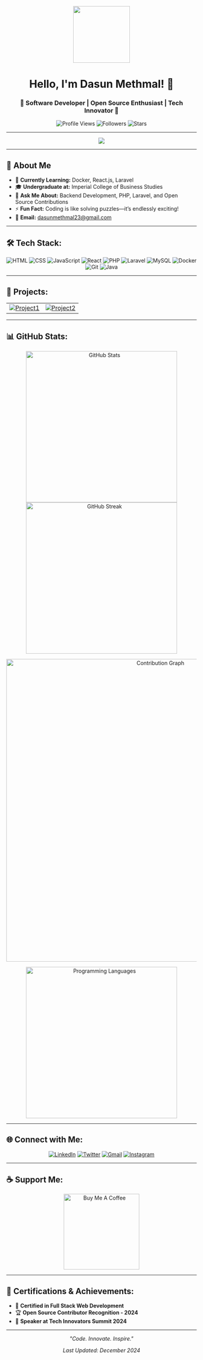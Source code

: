 <p align="center">
  <img src="https://github.com/7oSkaaa/7oSkaaa/blob/main/Images/about_me.gif?raw=true" width="150px">
</p>

<h1 align="center">Hello, I'm Dasun Methmal! 👋</h1>
<h3 align="center">🚀 Software Developer | Open Source Enthusiast | Tech Innovator 🚀</h3>

<p align="center">
  <img src="https://komarev.com/ghpvc/?username=Dass23M&label=Profile%20Views&color=blueviolet&style=flat-square" alt="Profile Views" />
  <img src="https://img.shields.io/github/followers/Dass23M?label=Followers&color=ff69b4&style=flat-square" alt="Followers" />
  <img src="https://img.shields.io/github/stars/Dass23M?label=Stars&color=orange&style=flat-square" alt="Stars" />
</p>

---

<div align="center">
  <img src="https://readme-typing-svg.herokuapp.com?font=Fira+Code&size=24&pause=1000&color=0EF6FF&center=true&vCenter=true&width=600&lines=Empowering+Tech+Solutions;Building+Innovative+Applications;Passionate+About+Coding+and+Learning">
</div>

---

## 🌟 About Me
- 🌱 **Currently Learning:** Docker, React.js, Laravel  
- 🎓 **Undergraduate at:** Imperial College of Business Studies  
- 💬 **Ask Me About:** Backend Development, PHP, Laravel, and Open Source Contributions  
- ⚡ **Fun Fact:** Coding is like solving puzzles—it’s endlessly exciting!  
- 📧 **Email:** dasunmethmal23@gmail.com  

---

## 🛠️ Tech Stack:
<p align="center">
  <img src="https://img.shields.io/badge/HTML5-%23E34F26.svg?style=flat&logo=html5&logoColor=white" alt="HTML" />
  <img src="https://img.shields.io/badge/CSS3-%231572B6.svg?style=flat&logo=css3&logoColor=white" alt="CSS" />
  <img src="https://img.shields.io/badge/JavaScript-%23F7DF1E.svg?style=flat&logo=javascript&logoColor=black" alt="JavaScript" />
  <img src="https://img.shields.io/badge/React-%2361DAFB.svg?style=flat&logo=react&logoColor=black" alt="React" />
  <img src="https://img.shields.io/badge/PHP-%23777BB4.svg?style=flat&logo=php&logoColor=white" alt="PHP" />
  <img src="https://img.shields.io/badge/Laravel-%23FF2D20.svg?style=flat&logo=laravel&logoColor=white" alt="Laravel" />
  <img src="https://img.shields.io/badge/MySQL-%2300f.svg?style=flat&logo=mysql&logoColor=white" alt="MySQL" />
  <img src="https://img.shields.io/badge/Docker-%230db7ed.svg?style=flat&logo=docker&logoColor=white" alt="Docker" />
  <img src="https://img.shields.io/badge/Git-%23F05032.svg?style=flat&logo=git&logoColor=white" alt="Git" />
  <img src="https://img.shields.io/badge/Java-%23ED8B00.svg?style=flat&logo=openjdk&logoColor=white" alt="Java" />
</p>

---

## 🚀 Projects:
<table align="center">
<tr>
  <td align="center">
    <a href="https://github.com/Dass23M/Project1">
      <img src="https://github-readme-stats.vercel.app/api/pin/?username=Dass23M&repo=Project1&theme=radical" alt="Project1">
    </a>
  </td>
  <td align="center">
    <a href="https://github.com/Dass23M/Project2">
      <img src="https://github-readme-stats.vercel.app/api/pin/?username=Dass23M&repo=Project2&theme=radical" alt="Project2">
    </a>
  </td>
</tr>
</table>

---

## 📊 GitHub Stats:
<p align="center">
  <!-- GitHub Stats -->
  <img src="https://github-profile-summary-cards.vercel.app/api/cards/stats?username=Dass23M&theme=radical" alt="GitHub Stats" width="400" />
  
  <!-- GitHub Commit Streak -->
  <img src="https://github-profile-summary-cards.vercel.app/api/cards/productive-time?username=Dass23M&theme=radical&utcOffset=8" alt="GitHub Streak" width="400" />
</p>

<p align="center">
  <!-- Contribution Graph -->
  <img src="https://github-profile-summary-cards.vercel.app/api/cards/profile-details?username=Dass23M&theme=radical" alt="Contribution Graph" width="800" />
</p>
<p align="center">
  <!-- Programming Languages Chart -->
  <img src="https://github-readme-stats.vercel.app/api/top-langs/?username=Dass23M&layout=compact&theme=radical&langs_count=10&hide_border=true" alt="Programming Languages" width="400" />
</p>



---

## 🌐 Connect with Me:
<p align="center">
  <a href="https://linkedin.com/in/dasunmethmal" target="_blank"><img src="https://img.icons8.com/fluent/48/000000/linkedin.png" alt="LinkedIn" /></a>
  <a href="https://twitter.com/MethmalDasun" target="_blank"><img src="https://img.icons8.com/fluent/48/000000/twitter.png" alt="Twitter" /></a>
  <a href="mailto:dasunmethmal23@gmail.com"><img src="https://img.icons8.com/fluent/48/000000/gmail.png" alt="Gmail" /></a>
  <a href="https://instagram.com/_dase23_" target="_blank"><img src="https://img.icons8.com/fluent/48/000000/instagram-new.png" alt="Instagram" /></a>
</p>

---

## ☕ Support Me:
<p align="center">
  <a href="https://www.buymeacoffee.com/Dass23M" target="_blank">
    <img src="https://cdn.buymeacoffee.com/buttons/v2/default-yellow.png" width="200" alt="Buy Me A Coffee" />
  </a>
</p>

---

## 📜 Certifications & Achievements:
- 📜 **Certified in Full Stack Web Development**  
- 🏆 **Open Source Contributor Recognition - 2024**  
- 🎤 **Speaker at Tech Innovators Summit 2024**  

---

<p align="center">
  <em>"Code. Innovate. Inspire."</em>
</p>
<p align="center">
  <em>Last Updated: December 2024</em>
</p>
